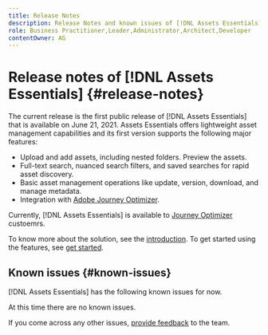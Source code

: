 ```yaml
---
title: Release Notes
description: Release Notes and known issues of [!DNL Assets Essentials]
role: Business Practitioner,Leader,Administrator,Architect,Developer
contentOwner: AG
---
```


# Release notes of [!DNL Assets Essentials] {#release-notes}

The current release is the first public release of [!DNL Assets Essentials] that is available on June 21, 2021. Assets Essentials offers lightweight asset management capabilities and its first version supports the following major features:

* Upload and add assets, including nested folders. Preview the assets.
* Full-text search, nuanced search filters, and saved searches for rapid asset discovery.
* Basic asset management operations like update, version, download, and manage metadata.
* Integration with [Adobe Journey Optimizer](https://experienceleague.adobe.com/docs/journey-optimizer/using/create-messages/assets-essentials.html).

Currently, [!DNL Assets Essentials] is available to [Journey Optimizer](https://experienceleague.adobe.com/docs/journey-optimizer.html) custoemrs. 

To know more about the solution, see the [introduction](introduction.md). To get started using the features, see [get started](/help/get-started.md).

## Known issues {#known-issues}

[!DNL Assets Essentials] has the following known issues for now.

At this time there are no known issues.

If you come across any other issues, [provide feedback](#provide-feedback) to the team.
